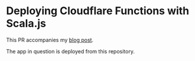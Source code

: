 # Deploying Cloudflare Functions with Scala.js

This PR accompanies my [blog post](https://blog.indoorvivants.com/2022-02-14-cloudflare-functions-with-scalajs).

The app in question is deployed from this repository.
